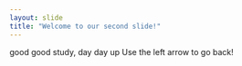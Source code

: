 ```yaml
---
layout: slide
title: "Welcome to our second slide!"
---
```

good good study, day day up
Use the left arrow to go back!
